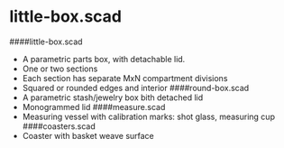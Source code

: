 # little-box.scad

####little-box.scad
- A parametric parts box, with detachable lid.
 - One or two sections
 - Each section has separate MxN compartment divisions
 - Squared or rounded edges and interior
####round-box.scad      
- A parametric stash/jewelry box bith detached lid
- Monogrammed lid
####measure.scad        
- Measuring vessel with calibration marks: shot glass, measuring cup
####coasters.scad       
- Coaster with basket weave surface
